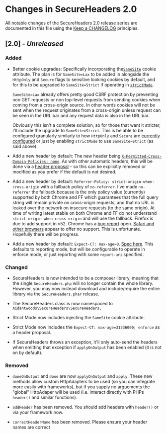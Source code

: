 # Changes in SecureHeaders 2.0

All notable changes of the SecureHeaders 2.0 release series are documented in
this file using the [Keep a CHANGELOG](http://keepachangelog.com/) principles.

## [2.0] - *Unreleased*

### Added
* Better cookie upgrades:
  Specifically incorporating the[`SameSite`](https://tools.ietf.org/html/draft-west-first-party-cookies-07#section-4.1)
  cookie attribute. The plan is for `SameSite=Lax` to be added in alongside the
  `HttpOnly` and `Secure` flags to sensitive looking cookies by default, and for
  this to be upgraded to `SameSite=Strict` if operating in
  [`strictMode`](https://github.com/aidantwoods/SecureHeaders/wiki/strictMode).

  `SameSite=Lax` already offers pretty good CSRF protection by preventing non
  GET requests or non top-level requests from sending cookies when coming from
  a cross-origin source. In other words cookies will not be sent when the
  request originates from a cross-origin unless request can be seen in the URL
  bar and any request data is also in the URL bar.

  Obviously this isn't a complete solution, so for those that want it stricter,
  I'll include the upgrade to `SameSite=Strict`. This is be able to be
  configured granularly similarly to how
  `HttpOnly` and `Secure` are [currently configured](https://github.com/aidantwoods/SecureHeaders/wiki/auto#auto_cookie_secure)
  or just by enabling `strictMode` to use `SameSite=Strict` (as said above).

* Add a new header by default:
  The new header being [`X-Permitted-Cross-Domain-Policies: none`](https://www.owasp.org/index.php/OWASP_Secure_Headers_Project#X-Permitted-Cross-Domain-Policies).
  As with other automatic headers, this will be done via a
  [header proposal](https://github.com/aidantwoods/SecureHeaders/wiki/header-proposals)
  – so this can be explicitly removed or modified as you prefer if the default
  is not desired.

* Add a new header by default:
  `Referrer-Policy: strict-origin-when-cross-origin` with a fallback policy of
  `no-referrer`.
  I've made `no-referrer` the fallback because is the only policy value
  (currently) supported by both Chrome and FF which guarantees that the full
  query string will remain private on cross-origin requests, and that no URL is
  leaked over the network on insecure requests (to the same origin).
  At time of writing latest stable on both Chrome and FF do not understand
  `strict-origin-when-cross-origin` and will use the fallback. Firefox is due to
  add support in v52. Chrome has a
  [bug report](https://bugs.chromium.org/p/chromium/issues/detail?id=627968)
  open.
  [Safari and other browsers](https://developer.mozilla.org/en-US/docs/Web/HTTP/Headers/Referrer-Policy#Browser_compatibility)
  appear to offer no support. This is unfortunate. Hopefully there will be
  progress.

* Add a new header by default: `Expect-CT: max-age=0`.
  [Spec here](https://datatracker.ietf.org/doc/draft-stark-expect-ct/).
  This defaults to reporting mode, but will be configurable to operate in
  enforce mode, or just reporting with some `report-uri` specified.

### Changed
* SecureHeaders is now intended to be a composer library, meaning that the
  single `SecureHeaders.php` will no longer contain the whole library. However,
  you may now instead download and include/require the entire library via
  the `SecureHeaders.phar` release.

* The SecureHeaders class is now namespaced to
  `Aidantwoods\SecureHeaders\SecureHeaders;`

* Strict Mode now includes injecting the `SameSite` cookie attribute.

* Strict Mode now includes the `Expect-CT: max-age=31536000; enforce`
  as a header proposal.

* If SecureHeaders throws an exception, it'll only auto-send the headers when
  emitting that exception if `applyOnOutput` has been enabled (it is not on
  by default).

### Removed
* `doneOnOutput` and `done` are now `applyOnOutput` and `apply`. These new
  methods allow custom HttpAdapters to be used (so you can integrate more
  easily with frameworks), but if you supply no arguements the "global"
  HttpAdaper will be used (i.e. interact directly with PHPs `header()` and
  similar functions).

* `addHeader` has been removed. You should add headers with `header()` or via
  your framework now.

* `correctHeaderName` has been removed. Please ensure your header names are
  correct

